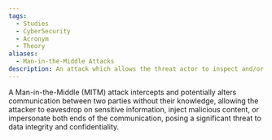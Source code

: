 ```yaml
---
tags:
  - Studies
  - CyberSecurity
  - Acronym
  - Theory
aliases:
  - Man-in-the-Middle Attacks
description: An attack which allows the threat actor to inspect and/or manipulate other's packets.
---
```

A Man-in-the-Middle (MITM) attack intercepts and potentially alters communication between two parties without their knowledge, allowing the attacker to eavesdrop on sensitive information, inject malicious content, or impersonate both ends of the communication, posing a significant threat to data integrity and confidentiality.